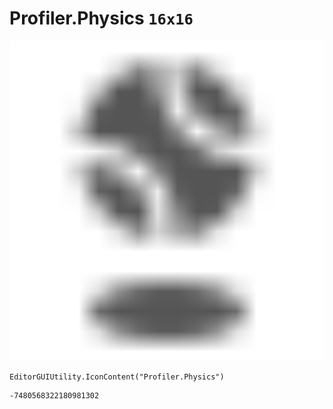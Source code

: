 # Profiler.Physics `16x16`
<img src="/img/Profiler.Physics.png" width=512 height=512>

``` CSharp
EditorGUIUtility.IconContent("Profiler.Physics")
```
```
-7480568322180981302
```
